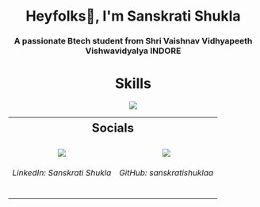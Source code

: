 <h1 align="center">Heyfolks👋, I'm Sanskrati Shukla</h1>
<h3 align="center">A passionate Btech student from Shri Vaishnav Vidhyapeeth Vishwavidyalya INDORE</h3> 
<!-- Skills Section -->
<h1 align="center" style="font-weight: bold;">Skills</h1>
<p align="center">
  <a href="https://skillicons.dev">
    <img src="https://skillicons.dev/icons?i=c,c++,html,css,java,git" />
  </a>
</p>

<!-- Socials Section -->
<table align="center">
  <tr>
    <th colspan="2" align="center" style="font-size: 24px; font-weight: bold;">Socials</th>
  </tr>
  <tr>
    <!-- LinkedIn -->
    <td align="center" valign="top">
      <br>
        <a href="https://www.linkedin.com/in/sanskrati-shukla-307293324?utm_source=share&utm_campaign=share_via&utm_content=profile&utm_medium=android_app">
          <img src="https://skillicons.dev/icons?i=linkedin" />
        </a>
      <h6>LinkedIn: Sanskrati Shukla</h6>
    </td>
    <!-- GitHub -->
    <td align="center" valign="top">
      <br>
        <a href="https://github.com/sanskratishuklaa">
          <img src="https://skillicons.dev/icons?i=github" />
        </a>
      <h6>GitHub: sanskratishuklaa</h6>
    </td>
  </tr>
</table>
